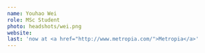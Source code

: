 ```yaml
---
name: Youhao Wei 
role: MSc Student
photo: headshots/wei.png
website:
last: 'now at <a href="http://www.metropia.com/">Metropia</a>'
---
```

